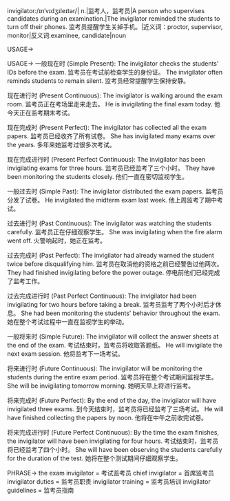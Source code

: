 invigilator:/ɪnˈvɪdʒɪleɪtər/| n.|监考人，监考员|A person who supervises candidates during an examination.|The invigilator reminded the students to turn off their phones. 监考员提醒学生关掉手机。|近义词：proctor, supervisor, monitor|反义词:examinee, candidate|noun

USAGE->

USAGE->
一般现在时 (Simple Present):
The invigilator checks the students' IDs before the exam. 监考员在考试前检查学生的身份证。
The invigilator often reminds students to remain silent. 监考员经常提醒学生保持安静。

现在进行时 (Present Continuous):
The invigilator is walking around the exam room. 监考员正在考场里走来走去。
He is invigilating the final exam today. 他今天正在监考期末考试。

现在完成时 (Present Perfect):
The invigilator has collected all the exam papers. 监考员已经收齐了所有试卷。
She has invigilated many exams over the years. 多年来她监考过很多次考试。

现在完成进行时 (Present Perfect Continuous):
The invigilator has been invigilating exams for three hours. 监考员已经监考了三个小时。
They have been monitoring the students closely. 他们一直在密切监视学生。

一般过去时 (Simple Past):
The invigilator distributed the exam papers. 监考员分发了试卷。
He invigilated the midterm exam last week. 他上周监考了期中考试。


过去进行时 (Past Continuous):
The invigilator was watching the students carefully. 监考员正在仔细观察学生。
She was invigilating when the fire alarm went off. 火警响起时，她正在监考。


过去完成时 (Past Perfect):
The invigilator had already warned the student twice before disqualifying him. 监考员在取消他的资格之前已经警告过他两次。
They had finished invigilating before the power outage. 停电前他们已经完成了监考工作。


过去完成进行时 (Past Perfect Continuous):
The invigilator had been invigilating for two hours before taking a break. 监考员监考了两个小时后才休息。
She had been monitoring the students’ behavior throughout the exam.  她在整个考试过程中一直在监视学生的举动。

一般将来时 (Simple Future):
The invigilator will collect the answer sheets at the end of the exam. 考试结束时，监考员将收取答题纸。
He will invigilate the next exam session. 他将监考下一场考试。

将来进行时 (Future Continuous):
The invigilator will be monitoring the students during the entire exam period. 监考员将在整个考试期间监视学生。
She will be invigilating tomorrow morning. 她明天早上将进行监考。

将来完成时 (Future Perfect):
By the end of the day, the invigilator will have invigilated three exams. 到今天结束时，监考员将已经监考了三场考试。
He will have finished collecting the papers by noon. 他将在中午之前收完试卷。

将来完成进行时 (Future Perfect Continuous):
By the time the exam finishes, the invigilator will have been invigilating for four hours. 考试结束时，监考员将已经监考了四个小时。
She will have been observing the students carefully for the duration of the test. 她将在整个测试期间仔细观察学生。


PHRASE->
the exam invigilator = 考试监考员
chief invigilator = 首席监考员
invigilator duties = 监考员职责
invigilator training = 监考员培训
invigilator guidelines = 监考员指南
